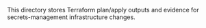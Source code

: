 This directory stores Terraform plan/apply outputs and evidence for secrets-management infrastructure changes.
